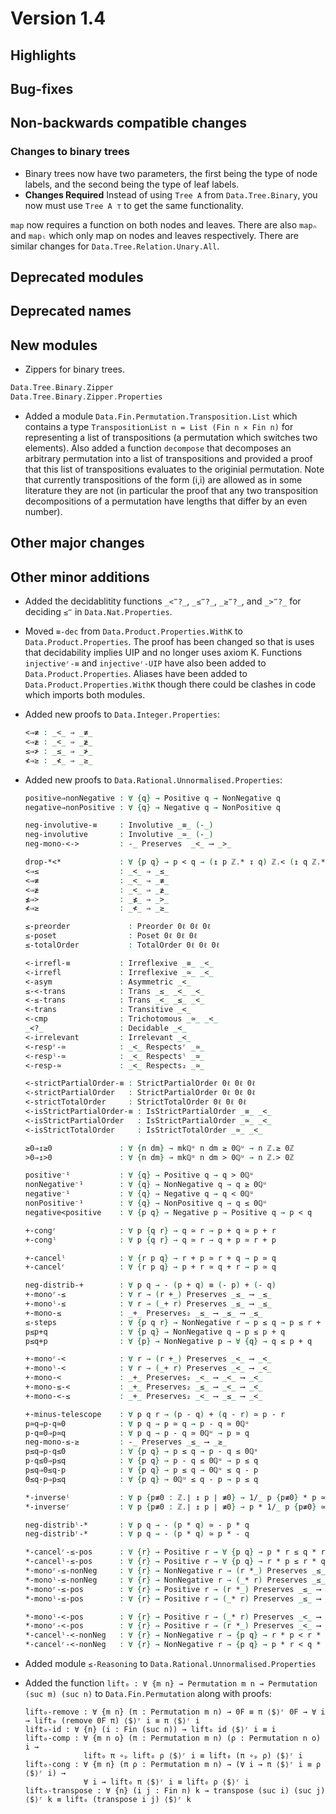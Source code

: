Version 1.4
===========

Highlights
----------

Bug-fixes
---------

Non-backwards compatible changes
--------------------------------

### Changes to binary trees

* Binary trees now have two parameters, the first being the type of node
  labels, and the second being the type of leaf labels.
* **Changes Required**
Instead of using `Tree A` from `Data.Tree.Binary`, you now must use
`Tree A ⊤` to get the same functionality.

`map` now requires a function on both nodes and leaves. There are also
`mapₙ` and `mapₗ` which only map on nodes and leaves respectively. There
are similar changes for `Data.Tree.Relation.Unary.All`.

Deprecated modules
------------------

Deprecated names
----------------

New modules
-----------

* Zippers for binary trees.

```agda
Data.Tree.Binary.Zipper
Data.Tree.Binary.Zipper.Properties
```

* Added a module `Data.Fin.Permutation.Transposition.List` which
  contains a type `TranspositionList n = List (Fin n × Fin n)` for
  representing a list of transpositions (a permutation which switches
  two elements). Also added a function `decompose` that decomposes an
  arbitrary permutation into a list of transpositions and provided a
  proof that this list of transpositions evaluates to the originial
  permutation. Note that currently transpositions of the form (i,i)
  are allowed as in some literature they are not (in particular the
  proof that any two transposition decompositions of a permutation
  have lengths that differ by an even number).


Other major changes
-------------------

Other minor additions
---------------------

* Added the decidablitity functions `_<‴?_`, `_≤‴?_`, `_≥‴?_`, and `_>‴?_` for deciding `≤‴` in `Data.Nat.Properties`.

* Moved `≡-dec` from `Data.Product.Properties.WithK` to `Data.Product.Properties`. The proof has been changed so that is uses that decidability implies UIP and no longer uses axiom K. Functions `injectiveʳ-≡` and `injectiveʳ-UIP` have also been added to `Data.Product.Properties`. Aliases have been added to `Data.Product.Properties.WithK` though there could be clashes in code which imports both modules.

* Added new proofs to `Data.Integer.Properties`:
  ```agda
  <⇒≢ : _<_ ⇒ _≢_
  <⇒≱ : _<_ ⇒ _≱_
  ≤⇒≯ : _≤_ ⇒ _≯_
  ≮⇒≥ : _≮_ ⇒ _≥_
  ```

* Added new proofs to `Data.Rational.Unnormalised.Properties`:
  ```agda
  positive⇒nonNegative : ∀ {q} → Positive q → NonNegative q
  negative⇒nonPositive : ∀ {q} → Negative q → NonPositive q

  neg-involutive-≡     : Involutive _≡_ (-_)
  neg-involutive       : Involutive _≃_ (-_)
  neg-mono-<->         : -_ Preserves  _<_ ⟶ _>_

  drop-*<*             : ∀ {p q} → p < q → (↥ p ℤ.* ↧ q) ℤ.< (↥ q ℤ.* ↧ p)
  <⇒≤                  : _<_ ⇒ _≤_
  <⇒≢                  : _<_ ⇒ _≢_
  <⇒≱                  : _<_ ⇒ _≱_
  ≰⇒>                  : _≰_ ⇒ _>_
  ≮⇒≥                  : _≮_ ⇒ _≥_

  ≤-preorder             : Preorder 0ℓ 0ℓ 0ℓ
  ≤-poset                : Poset 0ℓ 0ℓ 0ℓ
  ≤-totalOrder           : TotalOrder 0ℓ 0ℓ 0ℓ

  <-irrefl-≡           : Irreflexive _≡_ _<_
  <-irrefl             : Irreflexive _≃_ _<_
  <-asym               : Asymmetric _<_
  ≤-<-trans            : Trans _≤_ _<_ _<_
  <-≤-trans            : Trans _<_ _≤_ _<_
  <-trans              : Transitive _<_
  <-cmp                : Trichotomous _≃_ _<_
  _<?_                 : Decidable _<_
  <-irrelevant         : Irrelevant _<_
  <-respʳ-≃            : _<_ Respectsʳ _≃_
  <-respˡ-≃            : _<_ Respectsˡ _≃_
  <-resp-≃             : _<_ Respects₂ _≃_

  <-strictPartialOrder-≡ : StrictPartialOrder 0ℓ 0ℓ 0ℓ
  <-strictPartialOrder   : StrictPartialOrder 0ℓ 0ℓ 0ℓ
  <-strictTotalOrder     : StrictTotalOrder 0ℓ 0ℓ 0ℓ
  <-isStrictPartialOrder-≡ : IsStrictPartialOrder _≡_ _<_
  <-isStrictPartialOrder   : IsStrictPartialOrder _≃_ _<_
  <-isStrictTotalOrder     : IsStrictTotalOrder _≃_ _<_

  ≥0⇒↥≥0               : ∀ {n dm} → mkℚᵘ n dm ≥ 0ℚᵘ → n ℤ.≥ 0ℤ
  >0⇒↥>0               : ∀ {n dm} → mkℚᵘ n dm > 0ℚᵘ → n ℤ.> 0ℤ

  positive⁻¹           : ∀ {q} → Positive q → q > 0ℚᵘ
  nonNegative⁻¹        : ∀ {q} → NonNegative q → q ≥ 0ℚᵘ
  negative⁻¹           : ∀ {q} → Negative q → q < 0ℚᵘ
  nonPositive⁻¹        : ∀ {q} → NonPositive q → q ≤ 0ℚᵘ
  negative<positive    : ∀ {p q} → Negative p → Positive q → p < q

  +-congʳ              : ∀ p {q r} → q ≃ r → p + q ≃ p + r
  +-congˡ              : ∀ p {q r} → q ≃ r → q + p ≃ r + p

  +-cancelˡ            : ∀ {r p q} → r + p ≃ r + q → p ≃ q
  +-cancelʳ            : ∀ {r p q} → p + r ≃ q + r → p ≃ q

  neg-distrib-+        : ∀ p q → - (p + q) ≡ (- p) + (- q)
  +-monoʳ-≤            : ∀ r → (r +_) Preserves _≤_ ⟶ _≤_
  +-monoˡ-≤            : ∀ r → (_+ r) Preserves _≤_ ⟶ _≤_
  +-mono-≤             : _+_ Preserves₂ _≤_ ⟶ _≤_ ⟶ _≤_
  ≤-steps              : ∀ {p q r} → NonNegative r → p ≤ q → p ≤ r + q
  p≤p+q                : ∀ {p q} → NonNegative q → p ≤ p + q
  p≤q+p                : ∀ {p} → NonNegative p → ∀ {q} → q ≤ p + q

  +-monoʳ-<            : ∀ r → (r +_) Preserves _<_ ⟶ _<_
  +-monoˡ-<            : ∀ r → (_+ r) Preserves _<_ ⟶ _<_
  +-mono-<             : _+_ Preserves₂ _<_ ⟶ _<_ ⟶ _<_
  +-mono-≤-<           : _+_ Preserves₂ _≤_ ⟶ _<_ ⟶ _<_
  +-mono-<-≤           : _+_ Preserves₂ _<_ ⟶ _≤_ ⟶ _<_

  +-minus-telescope    : ∀ p q r → (p - q) + (q - r) ≃ p - r
  p≃q⇒p-q≃0            : ∀ p q → p ≃ q → p - q ≃ 0ℚᵘ
  p-q≃0⇒p≃q            : ∀ p q → p - q ≃ 0ℚᵘ → p ≃ q
  neg-mono-≤-≥         : -_ Preserves _≤_ ⟶ _≥_
  p≤q⇒p-q≤0            : ∀ {p q} → p ≤ q → p - q ≤ 0ℚᵘ
  p-q≤0⇒p≤q            : ∀ {p q} → p - q ≤ 0ℚᵘ → p ≤ q
  p≤q⇒0≤q-p            : ∀ {p q} → p ≤ q → 0ℚᵘ ≤ q - p
  0≤q-p⇒p≤q            : ∀ {p q} → 0ℚᵘ ≤ q - p → p ≤ q

  *-inverseˡ           : ∀ p {p≢0 : ℤ.∣ ↥ p ∣ ≢0} → 1/_ p {p≢0} * p ≃ 1ℚᵘ
  *-inverseʳ           : ∀ p {p≢0 : ℤ.∣ ↥ p ∣ ≢0} → p * 1/_ p {p≢0} ≃ 1ℚᵘ

  neg-distribˡ-*       : ∀ p q → - (p * q) ≃ - p * q
  neg-distribʳ-*       : ∀ p q → - (p * q) ≃ p * - q

  *-cancelʳ-≤-pos      : ∀ {r} → Positive r → ∀ {p q} → p * r ≤ q * r → p ≤ q
  *-cancelˡ-≤-pos      : ∀ {r} → Positive r → ∀ {p q} → r * p ≤ r * q → p ≤ q
  *-monoʳ-≤-nonNeg     : ∀ {r} → NonNegative r → (r *_) Preserves _≤_ ⟶ _≤_
  *-monoˡ-≤-nonNeg     : ∀ {r} → NonNegative r → (_* r) Preserves _≤_ ⟶ _≤_
  *-monoʳ-≤-pos        : ∀ {r} → Positive r → (r *_) Preserves _≤_ ⟶ _≤_
  *-monoˡ-≤-pos        : ∀ {r} → Positive r → (_* r) Preserves _≤_ ⟶ _≤_

  *-monoˡ-<-pos        : ∀ {r} → Positive r → (_* r) Preserves _<_ ⟶ _<_
  *-monoʳ-<-pos        : ∀ {r} → Positive r → (r *_) Preserves _<_ ⟶ _<_
  *-cancelˡ-<-nonNeg   : ∀ {r} → NonNegative r → {p q} → r * p < r * q → p < q
  *-cancelʳ-<-nonNeg   : ∀ {r} → NonNegative r → {p q} → p * r < q * r → p < q
  ```

* Added module `≤-Reasoning` to `Data.Rational.Unnormalised.Properties`

* Added the function `lift₀ : ∀ {m n} → Permutation m n → Permutation (suc m) (suc n)` to `Data.Fin.Permutation` along with proofs:
  ```
  lift₀-remove : ∀ {m n} (π : Permutation m n) → 0F ≡ π ⟨$⟩ʳ 0F → ∀ i → lift₀ (remove 0F π) ⟨$⟩ʳ i ≡ π ⟨$⟩ʳ i
  lift₀-id : ∀ {n} (i : Fin (suc n)) → lift₀ id ⟨$⟩ʳ i ≡ i
  lift₀-comp : ∀ {m n o} (π : Permutation m n) (ρ : Permutation n o) i →
               lift₀ π ∘ₚ lift₀ ρ ⟨$⟩ʳ i ≡ lift₀ (π ∘ₚ ρ) ⟨$⟩ʳ i
  lift₀-cong : ∀ {m n} (π ρ : Permutation m n) → (∀ i → π ⟨$⟩ʳ i ≡ ρ ⟨$⟩ʳ i) →
               ∀ i → lift₀ π ⟨$⟩ʳ i ≡ lift₀ ρ ⟨$⟩ʳ i
  lift₀-transpose : ∀ {n} (i j : Fin n) k → transpose (suc i) (suc j) ⟨$⟩ʳ k ≡ lift₀ (transpose i j) ⟨$⟩ʳ k
  ```
